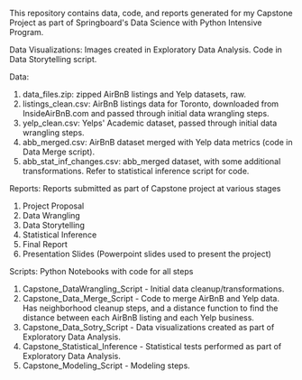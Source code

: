 This repository contains data, code, and reports generated for my Capstone Project as part of Springboard's Data Science with Python Intensive Program. 

Data Visualizations: Images created in Exploratory Data Analysis. Code in Data Storytelling script. 

Data: 
1. data_files.zip: zipped AirBnB listings and Yelp datasets, raw.
2. listings_clean.csv: AirBnB listings data for Toronto, downloaded from InsideAirBnB.com and passed through initial data wrangling steps.
3. yelp_clean.csv: Yelps' Academic dataset, passed through initial data wrangling steps. 
4. abb_merged.csv: AirBnB dataset merged with Yelp data metrics (code in Data Merge script). 
5. abb_stat_inf_changes.csv: abb_merged dataset, with some additional transformations. Refer to statistical inference script for code. 

Reports: Reports submitted as part of Capstone project at various stages
1. Project Proposal
2. Data Wrangling
3. Data Storytelling
4. Statistical Inference
5. Final Report
6. Presentation Slides (Powerpoint slides used to present the project)

Scripts: Python Notebooks with code for all steps
1. Capstone_DataWrangling_Script - Initial data cleanup/transformations.
2. Capstone_Data_Merge_Script - Code to merge AirBnB and Yelp data. Has neighborhood cleanup steps, and a distance function to find the distance between each AirBnB listing and each Yelp business. 
3. Capstone_Data_Sotry_Script - Data visualizations created as part of Exploratory Data Analysis. 
4. Capstone_Statistical_Inference - Statistical tests performed as part of Exploratory Data Analysis.
5. Capstone_Modeling_Script - Modeling steps.